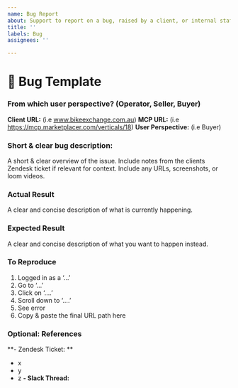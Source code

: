 ```yaml
---
name: Bug Report
about: Support to report on a bug, raised by a client, or internal staff memeber. 
title: ''
labels: Bug
assignees: ''

---
```


#  🐛 Bug Template

### From which user perspective? (Operator, Seller, Buyer)
**Client URL:** (i.e www.bikeexchange.com.au)
**MCP URL:** (i.e https://mcp.marketplacer.com/verticals/18)
**User Perspective:** (i.e Buyer)

### Short & clear bug description:
A short & clear overview of the issue. Include notes from the clients Zendesk ticket if relevant for context. Include any URLs, screenshots, or loom videos. 

### Actual Result
A clear and concise description of what is currently happening.

### Expected Result
A clear and concise description of what you want to happen instead.

### To Reproduce
1. Logged in as a ‘…’
2. Go to ‘…’
3. Click on ‘….’
4. Scroll down to ‘….’
5. See error
6. Copy & paste the final URL path here

###  Optional: References
**- Zendesk Ticket: **
 - x
 - y
 - z
**- Slack Thread:**
